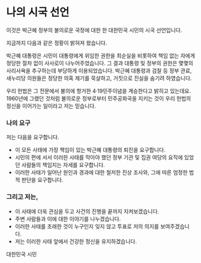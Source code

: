 # 나의 시국 선언

이것은 박근혜 정부의 불의로운 국정에 대한 한 대한민국 시민의 시국 선언입니다.

지금까지 다음과 같은 정황이 밝혀져 왔습니다.

박근혜 대통령은 시민이 대통령에게 위임한 권한을 최순실을 비롯하여 책임 없는 자에게 정당한 절차 없이 사사로이 나누어주었습니다.
그 결과 대통령 및 정부의 권한은 몇몇의 사리사욕을 추구하는데 부당하게 이용되었습니다.
박근혜 대통령과 검찰 등 정부 관료, 새누리당 의원들은 정당한 의혹 제기를 묵살하고, 거짓으로 진실을 숨기려 하였습니다.

우리 헌법은 그 전문에서 불의에 항거한 4·19민주이념을 계승한다고 밝히고 있는데요. 
1960년에 그랬던 것처럼 불의로운 정부로부터 민주공화국을 지키는 것이 우리 헌법의 정신을 이어가는 일이라고 저는 믿습니다.

### 나의 요구

저는 다음을 요구합니다. 

* 이 모든 사태에 가장 책임이 있는 박근혜 대통령의 퇴진을 요구합니다.
* 시민의 편에 서서 이러한 사태를 막아야 했던 정부 기관 및 집권 여당의 요직에 있었던 사람들의 책임지는 자세를 요구합니다.
* 이러한 사태가 일어난 원인과 경과에 대한 철저한 진상 조사와, 그에 따른 엄정한 법적 판단을 요구합니다.


### 그리고 저는, 

* 이 사태에 더욱 관심을 두고 사건의 진행을 끝까지 지켜보겠습니다.
* 주변 사람들과 이에 대한 이야기를 나누겠습니다. 
* 이러한 사태를 초래한 것이 누구인지 잊지 않고 투표로 저의 의지를 보여주겠습니다.
* 저는 이러한 사태 앞에서 건강한 정신을 유지하겠습니다.

대한민국 시민
